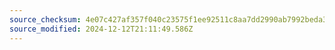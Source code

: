 ```yaml
---
source_checksum: 4e07c427af357f040c23575f1ee92511c8aa7dd2990ab7992beda3ac58c9638e
source_modified: 2024-12-12T21:11:49.586Z
---
```


